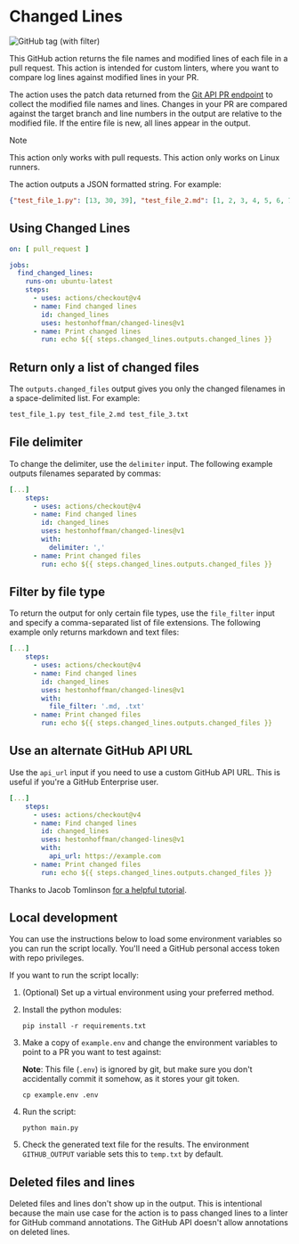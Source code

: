 # Changed Lines

![GitHub tag (with filter)](https://img.shields.io/github/v/tag/hestonhoffman/changed-lines)

This GitHub action returns the file names and modified lines of each file in a pull request. This action is intended for custom linters, where you want to compare log lines against modified lines in your PR.

The action uses the patch data returned from the [Git API PR endpoint](https://docs.github.com/en/rest/pulls/pulls?apiVersion=2022-11-28#list-pull-requests-files) to collect the modified file names and lines. Changes in your PR are compared against the target branch and line numbers in the output are relative to the modified file. If the entire file is new, all lines appear in the output.


> [!NOTE]
> This action only works with pull requests.
> This action only works on Linux runners.

The action outputs a JSON formatted string. For example:
```json
{"test_file_1.py": [13, 30, 39], "test_file_2.md": [1, 2, 3, 4, 5, 6, 7, 8, 9, 10, 11, 12, 13, 14, 15, 16, 17, 18, 19, 20, 21, 22, 23, 24, 25, 26, 27, 28, 29, 30, 31, 32, 33], "test_file_3.txt": [14, 18, 19]}
```

## Using Changed Lines

```yaml
on: [ pull_request ]

jobs:
  find_changed_lines:
    runs-on: ubuntu-latest
    steps:
      - uses: actions/checkout@v4
      - name: Find changed lines
        id: changed_lines
        uses: hestonhoffman/changed-lines@v1
      - name: Print changed lines
        run: echo ${{ steps.changed_lines.outputs.changed_lines }}
```

## Return only a list of changed files

The `outputs.changed_files` output gives you only the changed filenames in a space-delimited list. For example:
```bash
test_file_1.py test_file_2.md test_file_3.txt
```

## File delimiter

To change the delimiter, use the `delimiter` input. The following example outputs filenames separated by commas:
```yaml
[...]
    steps:
      - uses: actions/checkout@v4
      - name: Find changed lines
        id: changed_lines
        uses: hestonhoffman/changed-lines@v1
        with:
          delimiter: ','
      - name: Print changed files
        run: echo ${{ steps.changed_lines.outputs.changed_files }}
```

## Filter by file type

To return the output for only certain file types, use the `file_filter` input and specify a comma-separated list of file extensions. The following example only returns markdown and text files:
```yaml
[...]
    steps:
      - uses: actions/checkout@v4
      - name: Find changed lines
        id: changed_lines
        uses: hestonhoffman/changed-lines@v1
        with:
          file_filter: '.md, .txt'
      - name: Print changed files
        run: echo ${{ steps.changed_lines.outputs.changed_files }}
```

## Use an alternate GitHub API URL

Use the `api_url` input if you need to use a custom GitHub API URL. This is useful if you're a GitHub Enterprise user.

```yaml
[...]
    steps:
      - uses: actions/checkout@v4
      - name: Find changed lines
        id: changed_lines
        uses: hestonhoffman/changed-lines@v1
        with:
          api_url: https://example.com
      - name: Print changed files
        run: echo ${{ steps.changed_lines.outputs.changed_files }}
```

Thanks to Jacob Tomlinson [for a helpful tutorial](https://jacobtomlinson.dev/posts/2019/creating-github-actions-in-python/).

## Local development

You can use the instructions below to load some environment variables so you can run the script locally. You'll need a GitHub personal access token with repo privileges.

If you want to run the script locally:
1. (Optional) Set up a virtual environment using your preferred method.
1. Install the python modules:
   ```shell
   pip install -r requirements.txt
   ```
1. Make a copy of `example.env` and change the environment variables to point to a PR you want to test against:
   
   **Note**: This file (`.env`) is ignored by git, but make sure you don't accidentally commit it somehow, as it stores your git token.
   
   ```shell
   cp example.env .env
   ```
1. Run the script:
   ```shell
   python main.py
   ```
1. Check the generated text file for the results. The environment `GITHUB_OUTPUT` variable sets this to `temp.txt` by default.

## Deleted files and lines

Deleted files and lines don't show up in the output. This is intentional because the main use case for the action is to pass changed lines to a linter for GitHub command annotations. The GitHub API doesn't allow annotations on deleted lines.